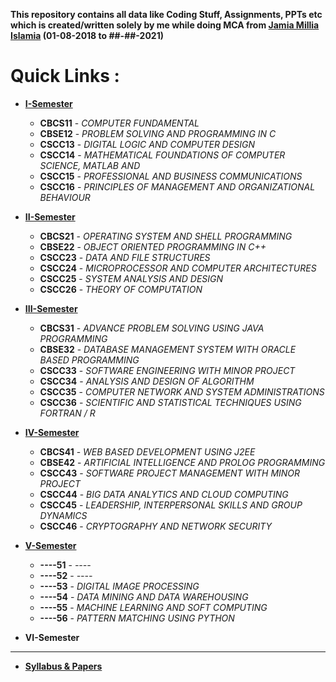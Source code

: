 **This repository contains all data like Coding Stuff, Assignments, PPTs etc which is created/written 
solely by me while doing MCA from [Jamia Millia Islamia](https://www.jmi.ac.in "Visit Website") (01-08-2018 to ##-##-2021)**
# **Quick Links :**

+ **[I-Semester](https://github.com/wasitshafi/JMI-MCA/tree/master/I-sem)**
    - **CBCS11** - _COMPUTER FUNDAMENTAL_
    - **CBSE12** - _PROBLEM SOLVING AND PROGRAMMING IN C_
    - **CSCC13** - _DIGITAL LOGIC AND COMPUTER DESIGN_
    - **CSCC14** - _MATHEMATICAL FOUNDATIONS OF COMPUTER SCIENCE, MATLAB AND_
    - **CSCC15** - _PROFESSIONAL AND BUSINESS COMMUNICATIONS_
    - **CSCC16** - _PRINCIPLES OF MANAGEMENT AND ORGANIZATIONAL BEHAVIOUR_
  
  
+ **[II-Semester](https://github.com/wasitshafi/JMI-MCA/tree/master/II-sem)**
    - **CBCS21** - _OPERATING SYSTEM AND SHELL PROGRAMMING_
    - **CBSE22** - _OBJECT ORIENTED PROGRAMMING IN C++_
    - **CSCC23** - _DATA AND FILE STRUCTURES_
    - **CSCC24** - _MICROPROCESSOR AND COMPUTER ARCHITECTURES_
    - **CSCC25** - _SYSTEM ANALYSIS AND DESIGN_
    - **CSCC26** - _THEORY OF COMPUTATION_
    
  
+ **[III-Semester](https://github.com/wasitshafi/JMI-MCA/tree/master/III-sem)**
    - **CBCS31** - _ADVANCE PROBLEM SOLVING USING JAVA PROGRAMMING_
    - **CBSE32** - _DATABASE MANAGEMENT SYSTEM WITH ORACLE BASED PROGRAMMING_
    - **CSCC33** - _SOFTWARE ENGINEERING WITH MINOR PROJECT_
    - **CSCC34** - _ANALYSIS AND DESIGN OF ALGORITHM_
    - **CSCC35** - _COMPUTER NETWORK AND SYSTEM ADMINISTRATIONS_
    - **CSCC36** - _SCIENTIFIC AND STATISTICAL TECHNIQUES USING FORTRAN / R_    


+ **[IV-Semester](https://github.com/wasitshafi/JMI-MCA/tree/master/IV-sem)**
    - **CBCS41** - _WEB BASED DEVELOPMENT USING J2EE_
    - **CBSE42** - _ARTIFICIAL INTELLIGENCE AND PROLOG PROGRAMMING_
    - **CSCC43** - _SOFTWARE PROJECT MANAGEMENT WITH MINOR PROJECT_
    - **CSCC44** - _BIG DATA ANALYTICS AND CLOUD COMPUTING_
    - **CSCC45** - _LEADERSHIP, INTERPERSONAL SKILLS AND GROUP DYNAMICS_
    - **CSCC46** - _CRYPTOGRAPHY AND NETWORK SECURITY_
    
    
+ **[V-Semester](https://github.com/wasitshafi/JMI-MCA/tree/master/V-sem)**
    - **----51** -  _----_
    - **----52** -  _----_
    - **----53** -  _DIGITAL IMAGE PROCESSING_
    - **----54** - _DATA MINING AND DATA WAREHOUSING_
    - **----55** - _MACHINE LEARNING AND SOFT COMPUTING_
    - **----56** - _PATTERN MATCHING USING PYTHON_

+ **VI-Semester**


---
+ **[Syllabus &amp; Papers](https://github.com/wasitshafi/JMI-MCA/tree/master/Misc)**
